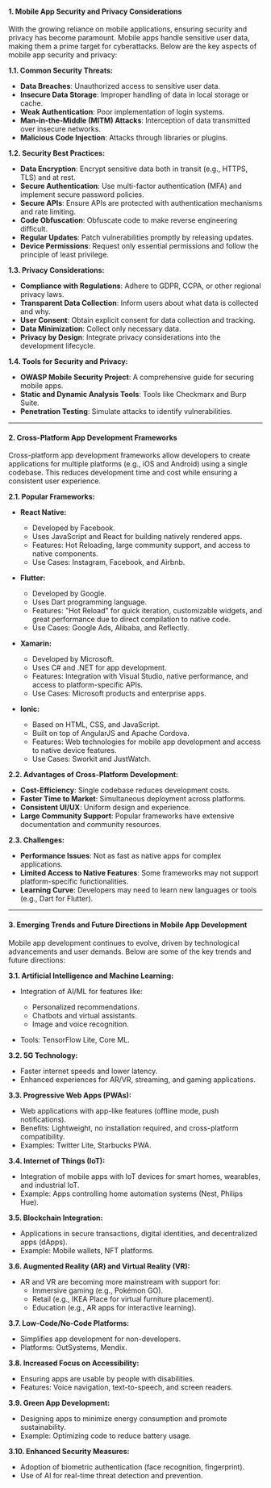 #### **1. Mobile App Security and Privacy Considerations**

With the growing reliance on mobile applications, ensuring security and privacy has become paramount. Mobile apps handle sensitive user data, making them a prime target for cyberattacks. Below are the key aspects of mobile app security and privacy:

**1.1. Common Security Threats:**

- **Data Breaches**: Unauthorized access to sensitive user data.
- **Insecure Data Storage**: Improper handling of data in local storage or cache.
- **Weak Authentication**: Poor implementation of login systems.
- **Man-in-the-Middle (MITM) Attacks**: Interception of data transmitted over insecure networks.
- **Malicious Code Injection**: Attacks through libraries or plugins.

**1.2. Security Best Practices:**

- **Data Encryption**: Encrypt sensitive data both in transit (e.g., HTTPS, TLS) and at rest.
- **Secure Authentication**: Use multi-factor authentication (MFA) and implement secure password policies.
- **Secure APIs**: Ensure APIs are protected with authentication mechanisms and rate limiting.
- **Code Obfuscation**: Obfuscate code to make reverse engineering difficult.
- **Regular Updates**: Patch vulnerabilities promptly by releasing updates.
- **Device Permissions**: Request only essential permissions and follow the principle of least privilege.

**1.3. Privacy Considerations:**

- **Compliance with Regulations**: Adhere to GDPR, CCPA, or other regional privacy laws.
- **Transparent Data Collection**: Inform users about what data is collected and why.
- **User Consent**: Obtain explicit consent for data collection and tracking.
- **Data Minimization**: Collect only necessary data.
- **Privacy by Design**: Integrate privacy considerations into the development lifecycle.

**1.4. Tools for Security and Privacy:**

- **OWASP Mobile Security Project**: A comprehensive guide for securing mobile apps.
- **Static and Dynamic Analysis Tools**: Tools like Checkmarx and Burp Suite.
- **Penetration Testing**: Simulate attacks to identify vulnerabilities.

---

#### **2. Cross-Platform App Development Frameworks**

Cross-platform app development frameworks allow developers to create applications for multiple platforms (e.g., iOS and Android) using a single codebase. This reduces development time and cost while ensuring a consistent user experience.

**2.1. Popular Frameworks:**

- **React Native:**
    
    - Developed by Facebook.
    - Uses JavaScript and React for building natively rendered apps.
    - Features: Hot Reloading, large community support, and access to native components.
    - Use Cases: Instagram, Facebook, and Airbnb.
        
- **Flutter:**
    
    - Developed by Google.
    - Uses Dart programming language.    
    - Features: "Hot Reload" for quick iteration, customizable widgets, and great performance due to direct compilation to native code.
    - Use Cases: Google Ads, Alibaba, and Reflectly.
    
- **Xamarin:**
    
    - Developed by Microsoft.
    - Uses C# and .NET for app development.
    - Features: Integration with Visual Studio, native performance, and access to platform-specific APIs.
    - Use Cases: Microsoft products and enterprise apps.
    
- **Ionic:**
    
    - Based on HTML, CSS, and JavaScript.
    - Built on top of AngularJS and Apache Cordova.
    - Features: Web technologies for mobile app development and access to native device features.
    - Use Cases: Sworkit and JustWatch.


**2.2. Advantages of Cross-Platform Development:**

- **Cost-Efficiency**: Single codebase reduces development costs.
- **Faster Time to Market**: Simultaneous deployment across platforms.
- **Consistent UI/UX**: Uniform design and experience.
- **Large Community Support**: Popular frameworks have extensive documentation and community resources.

**2.3. Challenges:**

- **Performance Issues**: Not as fast as native apps for complex applications.
- **Limited Access to Native Features**: Some frameworks may not support platform-specific functionalities.
- **Learning Curve**: Developers may need to learn new languages or tools (e.g., Dart for Flutter).

---

#### **3. Emerging Trends and Future Directions in Mobile App Development**

Mobile app development continues to evolve, driven by technological advancements and user demands. Below are some of the key trends and future directions:

**3.1. Artificial Intelligence and Machine Learning:**

- Integration of AI/ML for features like:
    - Personalized recommendations.
    - Chatbots and virtual assistants.
    - Image and voice recognition.

- Tools: TensorFlow Lite, Core ML.

**3.2. 5G Technology:**

- Faster internet speeds and lower latency.
- Enhanced experiences for AR/VR, streaming, and gaming applications.

**3.3. Progressive Web Apps (PWAs):**

- Web applications with app-like features (offline mode, push notifications).
- Benefits: Lightweight, no installation required, and cross-platform compatibility.
- Examples: Twitter Lite, Starbucks PWA.

**3.4. Internet of Things (IoT):**

- Integration of mobile apps with IoT devices for smart homes, wearables, and industrial IoT.
- Example: Apps controlling home automation systems (Nest, Philips Hue).

**3.5. Blockchain Integration:**

- Applications in secure transactions, digital identities, and decentralized apps (dApps).    
- Example: Mobile wallets, NFT platforms.

**3.6. Augmented Reality (AR) and Virtual Reality (VR):**

- AR and VR are becoming more mainstream with support for:
    - Immersive gaming (e.g., Pokémon GO).
    - Retail (e.g., IKEA Place for virtual furniture placement).
    - Education (e.g., AR apps for interactive learning).


**3.7. Low-Code/No-Code Platforms:**

- Simplifies app development for non-developers.    
- Platforms: OutSystems, Mendix.

**3.8. Increased Focus on Accessibility:**

- Ensuring apps are usable by people with disabilities.
- Features: Voice navigation, text-to-speech, and screen readers.

**3.9. Green App Development:**

- Designing apps to minimize energy consumption and promote sustainability.
- Example: Optimizing code to reduce battery usage.

**3.10. Enhanced Security Measures:**

- Adoption of biometric authentication (face recognition, fingerprint).
- Use of AI for real-time threat detection and prevention.
